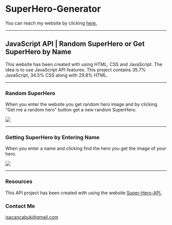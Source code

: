 # SuperHero-Generator

You can reach my website by clicking [here.](https://isacancabuk.github.io/SuperHero-Generator/)

---

## JavaScript API | Random SuperHero or Get SuperHero by Name

This website has been created with using HTML, CSS and JavaScript. The idea is to use JavaScript API features. This project contains 35.7% JavaScript, 34.5% CSS along with 29.8% HTML.

---

### Random SuperHero

When you enter the website you get random hero image and by clicking "Get me a random hero" button get a new random SuperHero.

![](https://raw.githubusercontent.com/isacancabuk/SuperHero-Generator/main/images/RandomHero.jpg)

---

### Getting SuperHero by Entering Name

When you enter a name and clicking find the hero you get the image of your hero.

![](https://raw.githubusercontent.com/isacancabuk/SuperHero-Generator/main/images/GetHero.jpg)

---

### Resources

This API project has been created with using the website [Super-Hero-API.](https://superheroapi.com/)

### Contact Me

[isacancabuk@gmail.com](mailto:isacancabuk@gmail.com)
